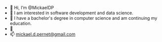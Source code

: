 - 👋 Hi, I’m @MickaelDP
- 👀 I am interested in software development and data science.
- 🌱 I have a bachelor's degree in computer science and am continuing my education.
- 💞️
- 📫 mickael.d.pernet@gmail.com

<!---
MickaelDP/MickaelDP is a ✨ special ✨ repository because its `README.md` (this file) appears on your GitHub profile.
You can click the Preview link to take a look at your changes.
--->
